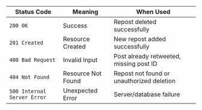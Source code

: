 
| Status Code | Meaning | When Used |
|------------|---------|------------|
| `200 OK` | Success | Repost deleted successfully |
| `201 Created` | Resource Created | New repost added successfully |
| `400 Bad Request` | Invalid Input | Post already retweeted, missing post ID |
| `404 Not Found` | Resource Not Found | Repost not found or unauthorized deletion |
| `500 Internal Server Error` | Unexpected Error | Server/database failure |

